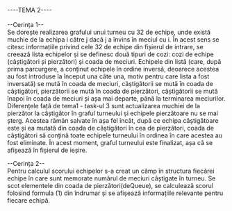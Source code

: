 ----TEMA 2----<br><br>
--Cerința 1--<br>
Se dorește realizarea grafului unui turneu cu 32 de echipe, unde există muchie de la echipa i către j dacă j a învins în meciul cu i.
În acest sens se citesc informațiile privind cele 32 de echipe din fișierul de intrare, se creează lista echipelor și se definesc două tipuri de cozi: cozi de echipe (câștigători și pierzători) și coada de meciuri.
Echipele din listă (care, după prima parcurgere, a conținut echipele în ordine inversă, deoarece acestea au fost introduse la început una câte una, motiv pentru care lista a fost inversată) se mută în coada de meciuri, câștigătorii se mută în coada de câștigători, pierzătorii se mută în coada de pierzători, câștigătorii se mută înapoi în coada de meciuri și așa mai departe, până la terminarea meciurilor. Diferențele față de tema1 - task-ul 3 sunt actualizarea muchiei de la pierzător la câștigător în graful turneului și echipele pierzătoare nu se mai șterg. Acestea rămân salvate în așa fel încât, după ce echipa câștigătoare este și ea mutată din coada de câștigători în cea de pierzători, coada de câștigători să conțină toate echipele turneului în ordinea în care acestea au fost eliminate.
În acest moment, graful turneului este finalizat, așa că se afișează în fișierul de ieșire.

--Cerința 2--<br>
Pentru calculul scorului echipelor s-a creat un câmp în structura fiecărei echipe în care sunt memorate numărul de meciuri câștigate în turneu. Se scot elementele din coada de pierzători(deQueue), se calculează scorul folosind formula (1) din îndrumar și se afișează informațiile relevante pentru fiecare echipă.
